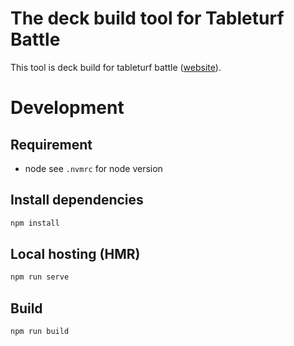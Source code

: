 # The deck build tool for Tableturf Battle

This tool is deck build for tableturf battle ([website](https://tableturf-battle.khr32.com/)).

# Development

## Requirement

- node
  see `.nvmrc` for node version

## Install dependencies

```sh
npm install
```

## Local hosting (HMR)

```sh
npm run serve
```

## Build

```sh
npm run build
```
